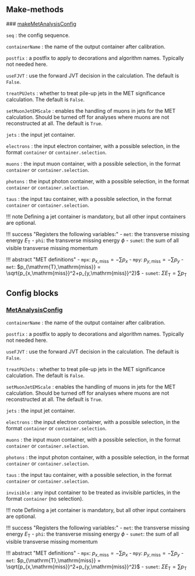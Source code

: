 ## Make-methods

### [makeMetAnalysisConfig](https://acode-browser1.usatlas.bnl.gov/lxr/source/athena/PhysicsAnalysis/Algorithms/MetAnalysisAlgorithms/python/MetAnalysisConfig.py)

`seq`
:   the config sequence.

`containerName`
:   the name of the output container after calibration.

`postfix`
:   a postfix to apply to decorations and algorithm names. Typically not needed here.

`useFJVT`
:   use the forward JVT decision in the calculation. The default is `False`.

`treatPUJets`
:   whether to treat pile-up jets in the MET significance calculation. The default is `False`.

`setMuonJetEMScale`
:   enables the handling of muons in jets for the MET calculation. Should be turned off for analyses where muons are not reconstructed at all. The default is `True`.

`jets`
:   the input jet container.

`electrons`
:   the input electron container, with a possible selection, in the format `container` or `container.selection`.

`muons`
:   the input muon container, with a possible selection, in the format `container` or `container.selection`.

`photons`
:   the input photon container, with a possible selection, in the format `container` or `container.selection`.

`taus`
:   the input tau container, with a possible selection, in the format `container` or `container.selection`.

!!! note
    Defining a jet container is mandatory, but all other input containers are optional.

!!! success "Registers the following variables:"
    - `met`: the transverse missing energy $E_\mathrm{T}$
    - `phi`: the transverse missing energy $\phi$
    - `sumet`: the sum of all visible transverse missing momentum

!!! abstract "MET definitions"
    - `mpx`: $p_{x,\mathrm{miss}} = - \sum p_x$
    - `mpy`: $p_{y,\mathrm{miss}} = - \sum p_y$
    - `met`: $p_{\mathrm{T},\mathrm{miss}} = \sqrt{p_{x,\mathrm{miss}}^2+p_{y,\mathrm{miss}}^2}$
    - `sumet`: $\Sigma E_{\mathrm{T}} = \sum p_{\mathrm{T}}$

## Config blocks

### [MetAnalysisConfig](https://acode-browser1.usatlas.bnl.gov/lxr/source/athena/PhysicsAnalysis/Algorithms/MetAnalysisAlgorithms/python/MetAnalysisConfig.py)

`containerName`
:   the name of the output container after calibration.

`postfix`
:   a postfix to apply to decorations and algorithm names. Typically not needed here.

`useFJVT`
:   use the forward JVT decision in the calculation. The default is `False`.

`treatPUJets`
:   whether to treat pile-up jets in the MET significance calculation. The default is `False`.

`setMuonJetEMScale`
:   enables the handling of muons in jets for the MET calculation. Should be turned off for analyses where muons are not reconstructed at all. The default is `True`.

`jets`
:   the input jet container.

`electrons`
:   the input electron container, with a possible selection, in the format `container` or `container.selection`.

`muons`
:   the input muon container, with a possible selection, in the format `container` or `container.selection`.

`photons`
:   the input photon container, with a possible selection, in the format `container` or `container.selection`.

`taus`
:   the input tau container, with a possible selection, in the format `container` or `container.selection`.

`invisible`
:   any input container to be treated as invisible particles, in the format `container` (no selection).

!!! note
    Defining a jet container is mandatory, but all other input containers are optional.

!!! success "Registers the following variables:"
    - `met`: the transverse missing energy $E_\mathrm{T}$
    - `phi`: the transverse missing energy $\phi$
    - `sumet`: the sum of all visible transverse missing momentum

!!! abstract "MET definitions"
    - `mpx`: $p_{x,\mathrm{miss}} = - \sum p_x$
    - `mpy`: $p_{y,\mathrm{miss}} = - \sum p_y$
    - `met`: $p_{\mathrm{T},\mathrm{miss}} = \sqrt{p_{x,\mathrm{miss}}^2+p_{y,\mathrm{miss}}^2}$
    - `sumet`: $\Sigma E_{\mathrm{T}} = \sum p_{\mathrm{T}}$